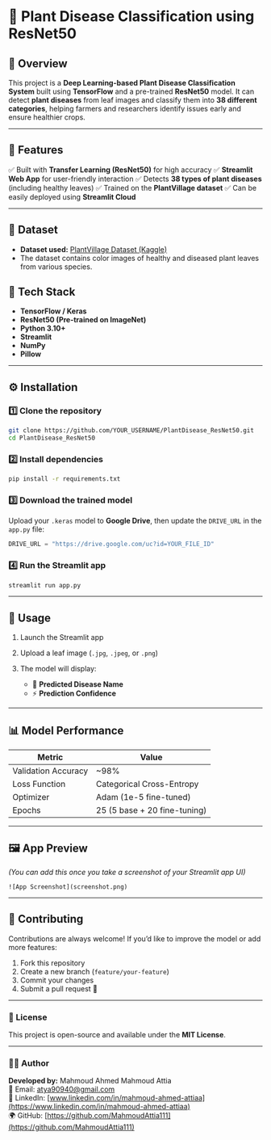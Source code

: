 # 🌿 Plant Disease Classification using ResNet50

## 🧠 Overview

This project is a **Deep Learning-based Plant Disease Classification System** built using **TensorFlow** and a pre-trained **ResNet50** model.
It can detect **plant diseases** from leaf images and classify them into **38 different categories**, helping farmers and researchers identify issues early and ensure healthier crops.

---

## 🚀 Features

✅ Built with **Transfer Learning (ResNet50)** for high accuracy
✅ **Streamlit Web App** for user-friendly interaction
✅ Detects **38 types of plant diseases** (including healthy leaves)
✅ Trained on the **PlantVillage dataset**
✅ Can be easily deployed using **Streamlit Cloud** 

---

## 🧩 Dataset

* **Dataset used:** [PlantVillage Dataset (Kaggle)](https://www.kaggle.com/datasets/abdallahalidev/plantvillage-dataset)
* The dataset contains color images of healthy and diseased plant leaves from various species.


## 🧰 Tech Stack

* **TensorFlow / Keras**
* **ResNet50 (Pre-trained on ImageNet)**
* **Python 3.10+**
* **Streamlit**
* **NumPy**
* **Pillow**

---

## ⚙️ Installation

### 1️⃣ **Clone the repository**

```bash
git clone https://github.com/YOUR_USERNAME/PlantDisease_ResNet50.git
cd PlantDisease_ResNet50
```

### 2️⃣ **Install dependencies**

```bash
pip install -r requirements.txt
```

### 3️⃣ **Download the trained model**
Upload your `.keras` model to **Google Drive**, then update the `DRIVE_URL` in the `app.py` file:

```python
DRIVE_URL = "https://drive.google.com/uc?id=YOUR_FILE_ID"
```

### 4️⃣ **Run the Streamlit app**

```bash
streamlit run app.py
```

---

## 🌾 Usage

1. Launch the Streamlit app
2. Upload a leaf image (`.jpg`, `.jpeg`, or `.png`)
3. The model will display:

   * 🌱 **Predicted Disease Name**
   * ⚡ **Prediction Confidence**

---

## 📊 Model Performance

| Metric              | Value                        |
| ------------------- | ---------------------------- |
| Validation Accuracy | ~98%                         |
| Loss Function       | Categorical Cross-Entropy    |
| Optimizer           | Adam (1e-5 fine-tuned)       |
| Epochs              | 25 (5 base + 20 fine-tuning) |

---

## 🖼️ App Preview

*(You can add this once you take a screenshot of your Streamlit app UI)*

```
![App Screenshot](screenshot.png)
```

---

## 🤝 Contributing

Contributions are always welcome!
If you’d like to improve the model or add more features:

1. Fork this repository
2. Create a new branch (`feature/your-feature`)
3. Commit your changes
4. Submit a pull request 🎯

---

### 📜 License

This project is open-source and available under the **MIT License**.

---

### 👨‍💻 Author  

**Developed by:** Mahmoud Ahmed Mahmoud Attia  
📧 Email: [atya90940@gmail.com](mailto:atya90940@gmail.com)  
💼 LinkedIn: [www.linkedin.com/in/mahmoud-ahmed-attiaa](https://www.linkedin.com/in/mahmoud-ahmed-attiaa)  
🌍 GitHub: [https://github.com/MahmoudAttia111](https://github.com/MahmoudAttia111)

 
